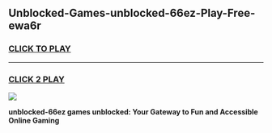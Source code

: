 
## Unblocked-Games-unblocked-66ez-Play-Free-ewa6r
<h3>
<a href="https://premium76.site?title=unblocked-66ez&ref=20M">CLICK TO PLAY</a></h3>
<hr>

<h3>
<a href="https://premium76.site?title=unblocked-66ez&ref=20M">CLICK 2 PLAY</a>
  
</h3>

<a href="https://premium76.site?title=unblocked-66ez&ref=19M"><img src="https://clearcache.store/games.png"></a>


**unblocked-66ez games unblocked: Your Gateway to Fun and Accessible Online Gaming**
